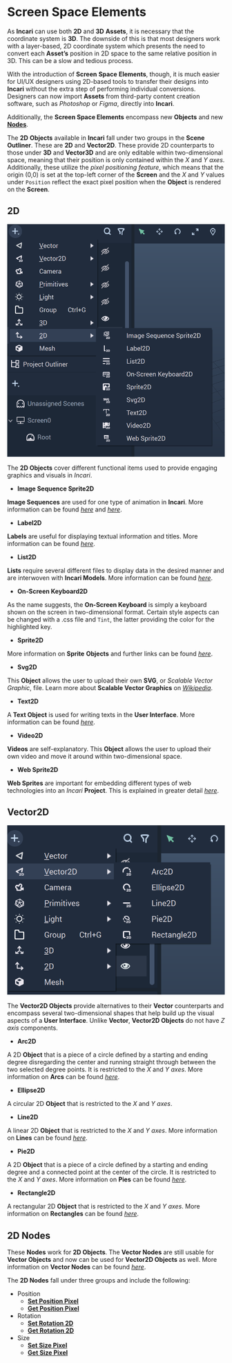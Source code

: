 # Screen Space Elements

As **Incari** can use both **2D** and **3D** **Assets**, it is necessary that the coordinate system is **3D**. The downside of this is that most designers work with a layer-based, 2D coordinate system which presents the need to convert each **Asset’s** position in 2D space to the same relative position in 3D. This can be a slow and tedious process.

With the introduction of **Screen** **Space** **Elements**, though, it is much easier for UI/UX designers using 2D-based tools to transfer their designs into **Incari** without the extra step of performing individual conversions. Designers can now import **Assets** from third-party content creation software, such as _Photoshop_ or _Figma_, directly into **Incari**.

Additionally, the **Screen Space Elements** encompass new **Objects** and new [**Nodes**](https://docs.incari.com/incari-studio/v/2021.3-unreleased/getting-started/scene-objects/screen-space-elements#2d-nodes).

The **2D** **Objects** available in **Incari** fall under two groups in the **Scene Outliner**. These are **2D** and **Vector2D**. These provide 2D counterparts to those under **3D** and **Vector3D** and are only editable within two-dimensional space, meaning that their position is only contained within the _X_ and _Y_ _axes_. Additionally, these utilize the _pixel positioning feature_, which means that the origin \(0,0\) is set at the top-left corner of the **Screen** and the _X_ and _Y_ values under `Position` reflect the exact pixel position when the **Object** is rendered on the **Screen**.

## 2D

![2D Objects](../../.gitbook/assets/2Delements.png)

The **2D Objects** cover different functional items used to provide engaging graphics and visuals in _Incari_.

* **Image Sequence Sprite2D** 

**Image Sequences** are used for one type of animation in **Incari**. More information can be found [_here_](https://docs.incari.com/incari-studio/demo-projects/4-methods-of-animation#3-image-sequence) and [_here_](../../modules/image-sequence-editor.md).

* **Label2D**

**Labels** are useful for displaying textual information and titles. More information can be found [_here_](../../toolbox/incari/vector/label/).

* **List2D**

**Lists** require several different files to display data in the desired manner and are interwoven with **Incari Models**. More information can be found [_here_](list-widget.md).

* **On-Screen Keyboard2D**

As the name suggests, the **On-Screen Keyboard** is simply a keyboard shown on the screen in two-dimensional format. Certain style aspects can be changed with a .css file and `Tint`, the latter providing the color for the highlighted key.

* **Sprite2D**

More information on **Sprite** **Objects** and further links can be found [_here_](sprite.md).

* **Svg2D**

This **Object** allows the user to upload their own **SVG**, or _Scalable Vector Graphic_, file. Learn more about **Scalable Vector Graphics** on [_Wikipedia_](https://en.wikipedia.org/wiki/Scalable_Vector_Graphics).

* **Text2D**

A **Text Object** is used for writing texts in the **User Interface**. More information can be found [_here_](text.md).

* **Video2D**

**Videos** are self-explanatory. This **Object** allows the user to upload their own video and move it around within two-dimensional space.

* **Web Sprite2D**

**Web Sprites** are important for embedding different types of web technologies into an _Incari_ **Project**. This is explained in greater detail [_here_](https://docs.incari.com/incari-studio/v/2021.3-unreleased/getting-started/scene-objects/web-sprite).

## Vector2D

![Vector2D Objects](../../.gitbook/assets/2Dvectorelements.png)

The **Vector2D Objects** provide alternatives to their **Vector** counterparts and encompass several two-dimensional shapes that help build up the visual aspects of a **User Interface**. Unlike **Vector**, **Vector2D Objects** do not have _Z_ _axis_ components.

* **Arc2D**

A 2D **Object** that is a piece of a circle defined by a starting and ending degree disregarding the center and running straight through between the two selected degree points. It is restricted to the _X_ and _Y_ _axes_. More information on **Arcs** can be found [_here_](../../toolbox/incari/vector/arc/).

* **Ellipse2D**

A circular 2D **Object** that is restricted to the _X_ and _Y_ _axes_.

* **Line2D**

A linear 2D **Object** that is restricted to the _X_ and _Y_ _axes_. More information on **Lines** can be found [_here_](../../toolbox/incari/vector/line/).

* **Pie2D**

A 2D **Object** that is a piece of a circle defined by a starting and ending degree and a connected point at the center of the circle. It is restricted to the _X_ and _Y_ _axes_. More information on **Pies** can be found [_here_](../../toolbox/incari/vector/pie/).

* **Rectangle2D**

A rectangular 2D **Object** that is restricted to the _X_ and _Y_ _axes_. More information on **Rectangles** can be found [_here_](../../toolbox/incari/vector/rectangle/).

## 2D Nodes

These **Nodes** work for **2D Objects**. The **Vector Nodes** are still usable for **Vector Objects** and now can be used for **Vector2D Objects** as well. More information on **Vector Nodes** can be found [_here_](../../toolbox/incari/vector/).

The **2D Nodes** fall under three groups and include the following:

* Position
  * [**Set Position Pixel**](../../toolbox/incari/object/set-position-pixel.md)
  * [**Get Position Pixel**](../../toolbox/incari/object/get-position-pixel.md)
* Rotation
  * [**Set Rotation 2D**](../../toolbox/incari/object/set-rotation-pixel.md)
  * [**Get Rotation 2D**](../../toolbox/incari/object/get-rotation-pixel.md)
* Size
  * [**Set Size Pixel**](../../toolbox/incari/object/set-size-pixel.md)
  * [**Get Size Pixel**](../../toolbox/incari/object/get-size-pixel.md)

